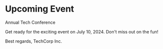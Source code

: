 # Upcoming Event

Annual Tech Conference

Get ready for the exciting event on July 10, 2024. Don't miss out on the fun!

Best regards,
TechCorp Inc.